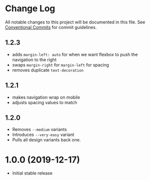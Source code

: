 # Change Log

All notable changes to this project will be documented in this file.
See [Conventional Commits](https://conventionalcommits.org) for commit guidelines.

## 1.2.3

* adds `margin-left: auto` for when we want flexbox to push the navigation to the right
* swaps `margin-right` for `margin-left` for spacing
* removes duplicate `text-decoration`

## 1.2.1

* makes navigation wrap on mobile
* adjusts spacing values to match

## 1.2.0

* Removes `--medium` variants
* Introduces `--very-easy` variant
* Pulls all design variants back one.

# 1.0.0 (2019-12-17)

* Initial stable release
